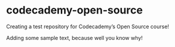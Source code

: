 # codecademy-open-source
Creating a test repository for Codecademy’s Open Source course!

Adding some sample text, because well you know why!
